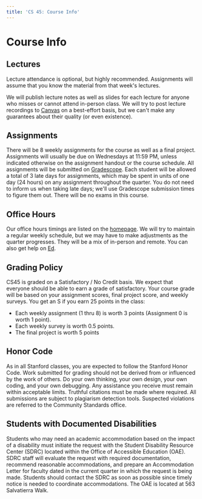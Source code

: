 ```yaml
---
title: 'CS 45: Course Info'
---
```


<script>
        import { base, edstem, gradescope, canvas } from '../../constants';
</script>

# Course Info

## Lectures

Lecture attendance is optional, but highly recommended. Assignments will assume
that you know the material from that week's lectures.

We will publish lecture notes as well as slides for each lecture for anyone who
misses or cannot attend in-person class. We will try to post lecture recordings
to [Canvas]({canvas}) on a best-effort basis, but we can't make any guarantees
about their quality (or even existence).

## Assignments

There will be 8 weekly assignments for the course as well as a final project.
Assignments will usually be due on Wednesdays at 11:59 PM, unless indicated
otherwise on the assignment handout or the course schedule. All assignments
will be submitted on [Gradescope]({gradescope}). Each student will be allowed a
total of 3 late days for assignments, which may be spent in units of one day
(24 hours) on any assignment throughout the quarter. You do not need to inform
us when taking late days; we'll use Gradescope submission times to figure them
out. There will be no exams in this course.

## Office Hours

Our office hours timings are listed on the [homepage]({base}).  We will try to
maintain a regular weekly schedule, but we may have to make adjustments as the
quarter progresses. They will be a mix of in-person and remote. You can also
get help on [Ed]({edstem}).

## Grading Policy

CS45 is graded on a Satisfactory / No Credit basis. We expect that everyone
should be able to earn a grade of satisfactory. Your course grade will be based
on your assignment scores, final project score, and weekly surveys. You get an
S if you earn 25 points in the class:

- Each weekly assignment (1 thru 8) is worth 3 points (Assignment 0 is worth 1
  point).
- Each weekly survey is worth 0.5 points.
- The final project is worth 5 points

## Honor Code

As in all Stanford classes, you are expected to follow the Stanford Honor Code.
Work submitted for grading should not be derived from or influenced by the work
of others. Do your own thinking, your own design, your own coding, and your own
debugging. Any assistance you receive must remain within acceptable limits.
Truthful citations must be made where required. All submissions are subject to
plagiarism detection tools. Suspected violations are referred to the Community
Standards office.

## Students with Documented Disabilities

Students who may need an academic accommodation based on the impact of a
disability must initiate the request with the Student Disability Resource
Center (SDRC) located within the Office of Accessible Education (OAE). SDRC
staff will evaluate the request with required documentation, recommend
reasonable accommodations, and prepare an Accommodation Letter for faculty
dated in the current quarter in which the request is being made. Students
should contact the SDRC as soon as possible since timely notice is needed to
coordinate accommodations. The OAE is located at 563 Salvatierra Walk.
